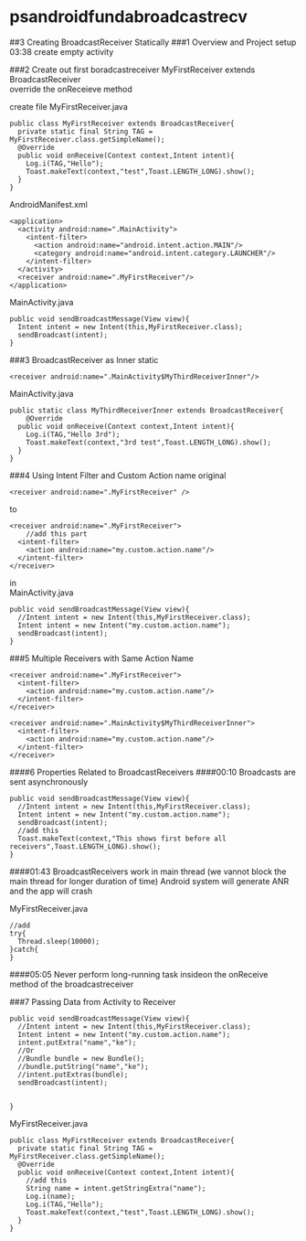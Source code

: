 # psandroidfundabroadcastrecv
##3 Creating BroadcastReceiver Statically
###1 Overview and Project setup
03:38 create empty activity


###2 Create out first boradcastreceiver
MyFirstReceiver extends BroadcastReceiver  
override the onReceieve method  

create file MyFirstReceiver.java
```
public class MyFirstReceiver extends BroadcastReceiver{
  private static final String TAG = MyFirstReceiver.class.getSimpleName();
  @Override
  public void onReceive(Context context,Intent intent){
    Log.i(TAG,"Hello");
    Toast.makeText(context,"test",Toast.LENGTH_LONG).show();
  }
}
```

AndroidManifest.xml
```
<application>
  <activity android:name=".MainActivity">
    <intent-filter>
      <action android:name="android.intent.action.MAIN"/>
      <category android:name="android.intent.category.LAUNCHER"/>
    </intent-filter>
  </activity>
  <receiver android:name=".MyFirstReceiver"/>
</application>
```


MainActivity.java
```
public void sendBroadcastMessage(View view){
  Intent intent = new Intent(this,MyFirstReceiver.class);
  sendBroadcast(intent);
}
```
###3 BroadcastReceiver as Inner static
```
<receiver android:name=".MainActivity$MyThirdReceiverInner"/>
```
MainActivity.java
```
public static class MyThirdReceiverInner extends BroadcastReceiver{
    @Override
  public void onReceive(Context context,Intent intent){
    Log.i(TAG,"Hello 3rd");
    Toast.makeText(context,"3rd test",Toast.LENGTH_LONG).show();
  }
}
```
###4 Using Intent Filter and Custom Action name
original
```
<receiver android:name=".MyFirstReceiver" />
```
to
```
<receiver android:name=".MyFirstReceiver">
    //add this part
  <intent-filter>
    <action android:name="my.custom.action.name"/>
  </intent-filter>
</receiver>
```
in  
MainActivity.java
```
public void sendBroadcastMessage(View view){
  //Intent intent = new Intent(this,MyFirstReceiver.class);
  Intent intent = new Intent("my.custom.action.name");
  sendBroadcast(intent);
}
```


###5 Multiple Receivers with Same Action Name
```
<receiver android:name=".MyFirstReceiver">
  <intent-filter>
    <action android:name="my.custom.action.name"/>
  </intent-filter>
</receiver>

<receiver android:name=".MainActivity$MyThirdReceiverInner">
  <intent-filter>
    <action android:name="my.custom.action.name"/>
  </intent-filter>
</receiver>
```
####6 Properties Related to BroadcastReceivers
####00:10
Broadcasts are sent asynchronously
```
public void sendBroadcastMessage(View view){
  //Intent intent = new Intent(this,MyFirstReceiver.class);
  Intent intent = new Intent("my.custom.action.name");
  sendBroadcast(intent);
  //add this
  Toast.makeText(context,"This shows first before all receivers",Toast.LENGTH_LONG).show();
}
```

####01:43
BroadcastReceivers work in main thread (we vannot block the main thread for longer duration of time)
Android system will generate ANR and the app will crash

MyFirstReceiver.java
```
//add
try{
  Thread.sleep(10000);
}catch{
}
```
####05:05
Never perform long-running task insideon the onReceive method of the broadcastreceiver


###7 Passing Data from Activity to Receiver
```
public void sendBroadcastMessage(View view){
  //Intent intent = new Intent(this,MyFirstReceiver.class);
  Intent intent = new Intent("my.custom.action.name");
  intent.putExtra("name","ke");
  //Or
  //Bundle bundle = new Bundle();
  //bundle.putString("name","ke");
  //intent.putExtras(bundle);
  sendBroadcast(intent);
  
 
}
```

MyFirstReceiver.java
```
public class MyFirstReceiver extends BroadcastReceiver{
  private static final String TAG = MyFirstReceiver.class.getSimpleName();
  @Override
  public void onReceive(Context context,Intent intent){
    //add this
    String name = intent.getStringExtra("name");
    Log.i(name);
    Log.i(TAG,"Hello");
    Toast.makeText(context,"test",Toast.LENGTH_LONG).show();
  }
}
```
